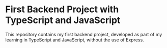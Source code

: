 # First Backend Project with TypeScript and JavaScript
This repository contains my first backend project, developed as part of my learning in TypeScript and JavaScript, without the use of Express.
